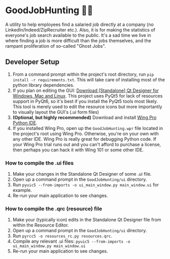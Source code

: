 
# GoodJobHunting 👩‍🏭
A utility to help employees find a salaried job directly at a company (no LinkedIn/Indeed/ZipRecruiter etc.).  Also, it is for making the statistics of everyone's job search available to the public.  It's a sad time we live in where finding a job is more difficult than the jobs themselves, and the rampant proliferation of so-called "Ghost Jobs".

## Developer Setup

1. From a command prompt within the project's root directory, run `pip install -r requirements.txt`.  This will take care of installing most of the python library dependencies.
2. If you plan on editing the GUI: [Download [Standalone] Qt Designer for Windows, Mac and Linux](https://www.pythonguis.com/installation/install-qt-designer-standalone/). This project uses PyQt5 for lack of resources support in PyQt6, so it's best if you install the PyQt5 tools most likely.  This tool is merely used to edit the resource icons but more importantly to visually layout the GUI's (.ui form files)
3. __(Optional, but highly recommended)__ Download and install [Wing Pro Python IDE](https://wingware.com/downloads/wing-pro).
4. If you installed Wing Pro, open up the `GoodJobHunting.wpr` file located in the project's root using Wing Pro.   Otherwise, you're on your own with any other IDE. Wing Pro is really great for debugging Python code.  If your Wing Pro trial runs out and you can't afford to purchase a license, then perhaps you can hack it with Wing 101 or some other IDE.
        
### How to compile the .ui files
1. Make your changes in the Standalone Qt Designer of some .ui file.
2. Open up a command prompt in the `GoodJobHunting/ui` directory.
3. Run `pyuic5 --from-imports -o ui_main_window.py main_window.ui` for example.
4. Re-run your main application to see changes.

### How to compile the .qrc (resource) file
1. Make your (typically icon) edits in the Standalone Qt Designer file from within the Resource Editor.
2. Open up a command prompt in the `GoodJobHunting/ui` directory.
3. Run `pyrcc5 -o resources_rc.py resources.qrc`.
4. Compile any relevant .ui files:  `pyuic5 --from-imports -o ui_main_window.py main_window.ui`
5. Re-run your main application to see changes.